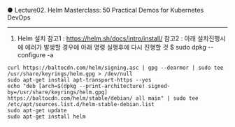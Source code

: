● Lecture02. Helm Masterclass: 50 Practical Demos for Kubernetes DevOps

---------------------
1. Helm 설치
참고1 : https://helm.sh/docs/intro/install/
참고2 : 아래 설치진행시에 에러가 발생할 경우에 아래 명령 실행후에 다시 진행할 것
        $ sudo dpkg --configure -a

```
curl https://baltocdn.com/helm/signing.asc | gpg --dearmor | sudo tee /usr/share/keyrings/helm.gpg > /dev/null
sudo apt-get install apt-transport-https --yes
echo "deb [arch=$(dpkg --print-architecture) signed-by=/usr/share/keyrings/helm.gpg] https://baltocdn.com/helm/stable/debian/ all main" | sudo tee /etc/apt/sources.list.d/helm-stable-debian.list
sudo apt-get update
sudo apt-get install helm
```